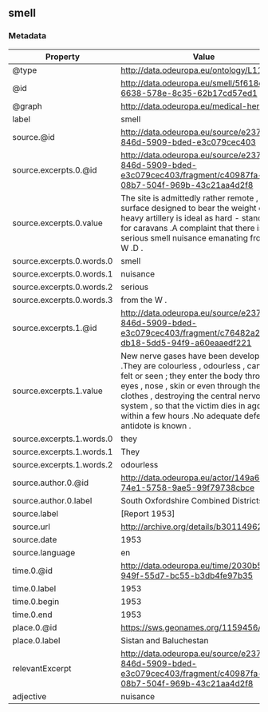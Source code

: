 ## smell

### Metadata

| Property | Value |
| -------- | ----- |
| @type | http://data.odeuropa.eu/ontology/L11_Smell |
| @id | http://data.odeuropa.eu/smell/5f618d87-6638-578e-8c35-62b17cd57ed1 |
| @graph | http://data.odeuropa.eu/medical-heritage |
| label | smell |
| source.@id | http://data.odeuropa.eu/source/e2377fb3-846d-5909-bded-e3c079cec403 |
| source.excerpts.0.@id | http://data.odeuropa.eu/source/e2377fb3-846d-5909-bded-e3c079cec403/fragment/c40987fa-08b7-504f-969b-43c21aa4d2f8 |
| source.excerpts.0.value | The site is admittedly rather remote , but the surface designed to bear the weight of heavy artillery is ideal as hard - standing for caravans .A complaint that there is a serious smell nuisance emanating from the W .D . |
| source.excerpts.0.words.0 | smell |
| source.excerpts.0.words.1 | nuisance |
| source.excerpts.0.words.2 | serious |
| source.excerpts.0.words.3 | from the W . |
| source.excerpts.1.@id | http://data.odeuropa.eu/source/e2377fb3-846d-5909-bded-e3c079cec403/fragment/c76482a2-db18-5dd5-94f9-a60eaaedf221 |
| source.excerpts.1.value | New nerve gases have been developed .They are colourless , odourless , cannot be felt or seen ; they enter the body through eyes , nose , skin or even through the clothes , destroying the central nervous system , so that the victim dies in agony within a few hours .No adequate defence or antidote is known . |
| source.excerpts.1.words.0 | they |
| source.excerpts.1.words.1 | They |
| source.excerpts.1.words.2 | odourless |
| source.author.0.@id | http://data.odeuropa.eu/actor/149a665b-74e1-5758-9ae5-99f79738cbce |
| source.author.0.label | South Oxfordshire Combined Districts |
| source.label | [Report 1953] |
| source.url | http://archive.org/details/b30114962 |
| source.date | 1953 |
| source.language | en |
| time.0.@id | http://data.odeuropa.eu/time/2030b50a-949f-55d7-bc55-b3db4fe97b35 |
| time.0.label | 1953 |
| time.0.begin | 1953 |
| time.0.end | 1953 |
| place.0.@id | https://sws.geonames.org/1159456/ |
| place.0.label | Sistan and Baluchestan |
| relevantExcerpt | http://data.odeuropa.eu/source/e2377fb3-846d-5909-bded-e3c079cec403/fragment/c40987fa-08b7-504f-969b-43c21aa4d2f8 |
| adjective | nuisance |

